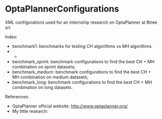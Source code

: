# OptaPlannerConfigurations

XML configurations used for an internship research on OptaPlanner at Btree srl.

Index:
- benchmark1: benchmarks for testing CH algorithms vs MH algorithms.
- - 
- benchmark_sprint: benchmark configurations to find the best CH + MH combination on sprint datasets;
- benchmark_medium: benchmark configurations to find the best CH + MH combination on medium datasets;
- benchmark_long: benchmark configurations to find the best CH + MH combination on long datasets.

References:
- OptaPlanner official website: http://www.optaplanner.org/
- My little research: 

